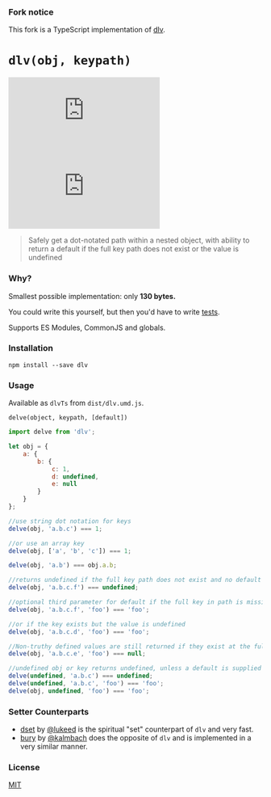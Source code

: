 ### Fork notice
This fork is a TypeScript implementation of [dlv](https://github.com/developit/dlv).


# `dlv(obj, keypath)`
![npm (scoped)](https://img.shields.io/npm/v/@paxperscientiam/dlv.ts?style=for-the-badge)
![Travis (.org)](https://img.shields.io/travis/paxperscientiam/dlv.ts?style=for-the-badge)

> Safely get a dot-notated path within a nested object, with ability to return a default if the full key path does not exist or the value is undefined


### Why?

Smallest possible implementation: only **130 bytes.**

You could write this yourself, but then you'd have to write [tests].

Supports ES Modules, CommonJS and globals.


### Installation

`npm install --save dlv`


### Usage
Available as `dlvTs` from `dist/dlv.umd.js`.


`delve(object, keypath, [default])`

```js
import delve from 'dlv';

let obj = {
	a: {
		b: {
			c: 1,
			d: undefined,
			e: null
		}
	}
};

//use string dot notation for keys
delve(obj, 'a.b.c') === 1;

//or use an array key
delve(obj, ['a', 'b', 'c']) === 1;

delve(obj, 'a.b') === obj.a.b;

//returns undefined if the full key path does not exist and no default is specified
delve(obj, 'a.b.c.f') === undefined;

//optional third parameter for default if the full key in path is missing
delve(obj, 'a.b.c.f', 'foo') === 'foo';

//or if the key exists but the value is undefined
delve(obj, 'a.b.c.d', 'foo') === 'foo';

//Non-truthy defined values are still returned if they exist at the full keypath
delve(obj, 'a.b.c.e', 'foo') === null;

//undefined obj or key returns undefined, unless a default is supplied
delve(undefined, 'a.b.c') === undefined;
delve(undefined, 'a.b.c', 'foo') === 'foo';
delve(obj, undefined, 'foo') === 'foo';
```


### Setter Counterparts

- [dset](https://github.com/lukeed/dset) by [@lukeed](https://github.com/lukeed) is the spiritual "set" counterpart of `dlv` and very fast.
- [bury](https://github.com/kalmbach/bury) by [@kalmbach](https://github.com/kalmbach) does the opposite of `dlv` and is implemented in a very similar manner.


### License

[MIT](https://oss.ninja/mit/developit/)


[preact]: https://github.com/developit/preact
[tests]: https://github.com/developit/dlv/blob/master/test.js
